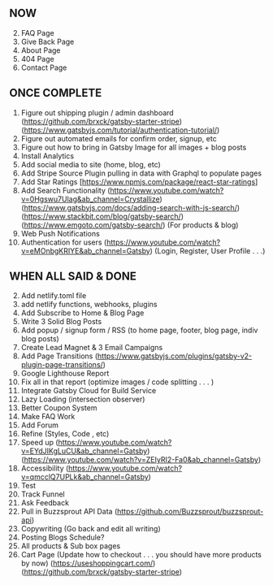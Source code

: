 ## NOW

2. FAQ Page
3. Give Back Page
4. About Page
5. 404 Page
6. Contact Page

## ONCE COMPLETE

1. Figure out shipping plugin / admin dashboard (https://github.com/brxck/gatsby-starter-stripe) (https://www.gatsbyjs.com/tutorial/authentication-tutorial/)
2. Figure out automated emails for confirm order, signup, etc
3. Figure out how to bring in Gatsby Image for all images + blog posts
4. Install Analytics
5. Add social media to site (home, blog, etc)
6. Add Stripe Source Plugin pulling in data with Graphql to populate pages
7. Add Star Ratings [https://www.npmjs.com/package/react-star-ratings]
8. Add Search Functionality (https://www.youtube.com/watch?v=0Hgswu7Ulag&ab_channel=Crystallize) (https://www.gatsbyjs.com/docs/adding-search-with-js-search/) (https://www.stackbit.com/blog/gatsby-search/) (https://www.emgoto.com/gatsby-search/) (For products & blog)
9. Web Push Notifications
10. Authentication for users (https://www.youtube.com/watch?v=eMOnbgKRIYE&ab_channel=Gatsby) (Login, Register, User Profile . . .)

## WHEN ALL SAID & DONE

2. Add netlify.toml file
3. add netlify functions, webhooks, plugins
4. Add Subscribe to Home & Blog Page
5. Write 3 Solid Blog Posts
6. Add popup / signup form / RSS (to home page, footer, blog page, indiv blog posts)
7. Create Lead Magnet & 3 Email Campaigns
8. Add Page Transitions (https://www.gatsbyjs.com/plugins/gatsby-v2-plugin-page-transitions/)
9. Google Lighthouse Report
10. Fix all in that report (optimize images / code splitting . . . )
11. Integrate Gatsby Cloud for Build Service
12. Lazy Loading (intersection observer)
13. Better Coupon System
14. Make FAQ Work
15. Add Forum
16. Refine (Styles, Code , etc)
17. Speed up (https://www.youtube.com/watch?v=EYdJIKgLuCU&ab_channel=Gatsby) (https://www.youtube.com/watch?v=ZEIyRI2-Fa0&ab_channel=Gatsby)
18. Accessibility (https://www.youtube.com/watch?v=qmcclQ7UPLk&ab_channel=Gatsby)
19. Test
20. Track Funnel
21. Ask Feedback
22. Pull in Buzzsprout API Data (https://github.com/Buzzsprout/buzzsprout-api)
23. Copywriting (Go back and edit all writing)
24. Posting Blogs Schedule?
25. All products & Sub box pages
26. Cart Page (Update how to checkout . . . you should have more products by now) (https://useshoppingcart.com/) (https://github.com/brxck/gatsby-starter-stripe)
